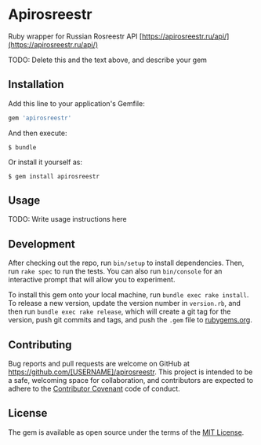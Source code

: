 # Apirosreestr

Ruby wrapper for Russian Rosreestr API [https://apirosreestr.ru/api/](https://apirosreestr.ru/api/)


TODO: Delete this and the text above, and describe your gem

## Installation

Add this line to your application's Gemfile:

```ruby
gem 'apirosreestr'
```

And then execute:

    $ bundle

Or install it yourself as:

    $ gem install apirosreestr

## Usage

TODO: Write usage instructions here

## Development

After checking out the repo, run `bin/setup` to install dependencies. Then, run `rake spec` to run the tests. You can also run `bin/console` for an interactive prompt that will allow you to experiment.

To install this gem onto your local machine, run `bundle exec rake install`. To release a new version, update the version number in `version.rb`, and then run `bundle exec rake release`, which will create a git tag for the version, push git commits and tags, and push the `.gem` file to [rubygems.org](https://rubygems.org).

## Contributing

Bug reports and pull requests are welcome on GitHub at https://github.com/[USERNAME]/apirosreestr. This project is intended to be a safe, welcoming space for collaboration, and contributors are expected to adhere to the [Contributor Covenant](http://contributor-covenant.org) code of conduct.


## License

The gem is available as open source under the terms of the [MIT License](http://opensource.org/licenses/MIT).

